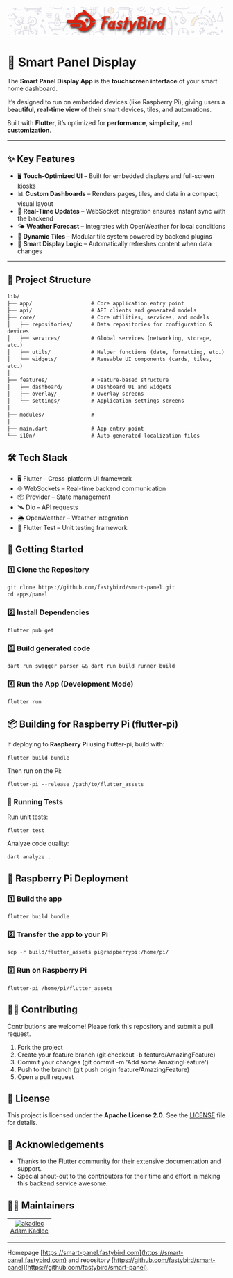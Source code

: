 <p align="center">
  <img src="https://github.com/fastybird/.github/blob/main/assets/repo_title.png?raw=true" alt="FastyBird"/>
</p>

# 📱 Smart Panel Display

The **Smart Panel Display App** is the **touchscreen interface** of your smart home dashboard.  

It’s designed to run on embedded devices (like Raspberry Pi), giving users a **beautiful, real-time view** of their smart devices, tiles, and automations.

Built with **Flutter**, it’s optimized for **performance**, **simplicity**, and **customization**.

---

## ✨ Key Features

- 🖥️ **Touch-Optimized UI** – Built for embedded displays and full-screen kiosks
- 📊 **Custom Dashboards** – Renders pages, tiles, and data in a compact, visual layout
- 🔁 **Real-Time Updates** – WebSocket integration ensures instant sync with the backend
- 🌤️ **Weather Forecast** – Integrates with OpenWeather for local conditions
- 🧩 **Dynamic Tiles** – Modular tile system powered by backend plugins
- 🧠 **Smart Display Logic** – Automatically refreshes content when data changes

---

## 📂 Project Structure

```plaintext
lib/
├── app/                   # Core application entry point
├── api/                   # API clients and generated models
├── core/                  # Core utilities, services, and models
│   ├── repositories/      # Data repositories for configuration & devices
│   ├── services/          # Global services (networking, storage, etc.)
│   ├── utils/             # Helper functions (date, formatting, etc.)
│   └── widgets/           # Reusable UI components (cards, tiles, etc.)
│
├── features/              # Feature-based structure
│   ├── dashboard/         # Dashboard UI and widgets
│   ├── overlay/           # Overlay screens
│   └── settings/          # Application settings screens
│
├── modules/               # 
│
├── main.dart              # App entry point
└── i10n/                  # Auto-generated localization files
```

## 🛠️ Tech Stack

- 🖥️ Flutter – Cross-platform UI framework
- 🌐 WebSockets – Real-time backend communication
- 📦 Provider – State management
- 🛰️ Dio – API requests
- 🌦️ OpenWeather – Weather integration
- 🧪 Flutter Test – Unit testing framework

## 🚀 Getting Started

### 1️⃣ Clone the Repository

```shell
git clone https://github.com/fastybird/smart-panel.git
cd apps/panel
```

### 2️⃣ Install Dependencies

```shell
flutter pub get
```

### 3️⃣ Build generated code

```shell
dart run swagger_parser && dart run build_runner build
```

### 4️⃣ Run the App (Development Mode)

```shell
flutter run
```

## 📦 Building for Raspberry Pi (flutter-pi)

If deploying to **Raspberry Pi** using flutter-pi, build with:

```shell
flutter build bundle
```

Then run on the Pi:

```shell
flutter-pi --release /path/to/flutter_assets
```

### 🧪 Running Tests

Run unit tests:

```shell
flutter test
```

Analyze code quality:

```shell
dart analyze .
```

## 📡 Raspberry Pi Deployment

### 1️⃣ Build the app

```shell
flutter build bundle
```

### 2️⃣ Transfer the app to your Pi

```shell
scp -r build/flutter_assets pi@raspberrypi:/home/pi/
```

### 3️⃣ Run on Raspberry Pi

```shell
flutter-pi /home/pi/flutter_assets
```

## 👨‍💻 Contributing

Contributions are welcome! Please fork this repository and submit a pull request.

1. Fork the project
2. Create your feature branch (git checkout -b feature/AmazingFeature)
3. Commit your changes (git commit -m 'Add some AmazingFeature')
4. Push to the branch (git push origin feature/AmazingFeature)
5. Open a pull request

## 📜 License

This project is licensed under the **Apache License 2.0**. See the [LICENSE](../../LICENSE.md) file for details.

## 🌟 Acknowledgements

- Thanks to the Flutter community for their extensive documentation and support.
- Special shout-out to the contributors for their time and effort in making this backend service awesome.

## 👨‍💻 Maintainers

<table>
	<tbody>
		<tr>
			<td align="center">
				<a href="https://github.com/akadlec">
					<img alt="akadlec" width="80" height="80" src="https://avatars3.githubusercontent.com/u/1866672?s=460&amp;v=4" />
				</a>
				<br>
				<a href="https://github.com/akadlec">Adam Kadlec</a>
			</td>
		</tr>
	</tbody>
</table>

***
Homepage [https://smart-panel.fastybird.com](https://smart-panel.fastybird.com) and repository [https://github.com/fastybird/smart-panel](https://github.com/fastybird/smart-panel).
